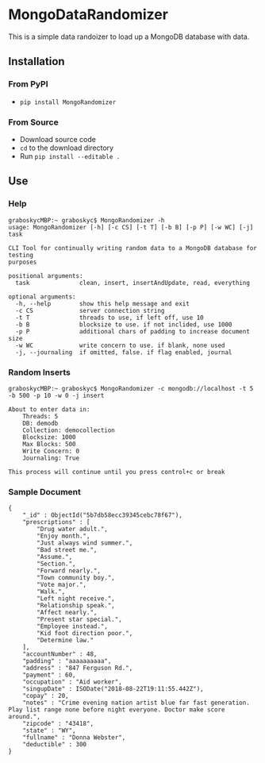 # MongoDataRandomizer

This is a simple data randoizer to load up a MongoDB database with data.

## Installation
### From PyPI
* `pip install MongoRandomizer`

### From Source
* Download source code
* `cd` to the download directory
* Run `pip install --editable .`

## Use
### Help
```
graboskycMBP:~ graboskyc$ MongoRandomizer -h
usage: MongoRandomizer [-h] [-c CS] [-t T] [-b B] [-p P] [-w WC] [-j] task

CLI Tool for continually writing random data to a MongoDB database for testing
purposes

positional arguments:
  task              clean, insert, insertAndUpdate, read, everything

optional arguments:
  -h, --help        show this help message and exit
  -c CS             server connection string
  -t T              threads to use, if left off, use 10
  -b B              blocksize to use. if not inclided, use 1000
  -p P              additional chars of padding to increase document size
  -w WC             write concern to use. if blank, none used
  -j, --journaling  if omitted, false. if flag enabled, journal
  ```

### Random Inserts

```
graboskycMBP:~ graboskyc$ MongoRandomizer -c mongodb://localhost -t 5 -b 500 -p 10 -w 0 -j insert

About to enter data in: 
	Threads: 5
	DB: demodb
	Collection: democollection
	Blocksize: 1000
	Max Blocks: 500
	Write Concern: 0
	Journaling: True

This process will continue until you press control+c or break
```

### Sample Document
```
{
	"_id" : ObjectId("5b7db58ecc39345cebc78f67"),
	"prescriptions" : [
		"Drug water adult.",
		"Enjoy month.",
		"Just always wind summer.",
		"Bad street me.",
		"Assume.",
		"Section.",
		"Forward nearly.",
		"Town community boy.",
		"Vote major.",
		"Walk.",
		"Left night receive.",
		"Relationship speak.",
		"Affect nearly.",
		"Present star special.",
		"Employee instead.",
		"Kid foot direction poor.",
		"Determine law."
	],
	"accountNumber" : 48,
	"padding" : "aaaaaaaaaa",
	"address" : "847 Ferguson Rd.",
	"payment" : 60,
	"occupation" : "Aid worker",
	"singupDate" : ISODate("2018-08-22T19:11:55.442Z"),
	"copay" : 20,
	"notes" : "Crime evening nation artist blue far fast generation. Play list range none before night everyone. Doctor make score around.",
	"zipcode" : "43418",
	"state" : "WY",
	"fullname" : "Donna Webster",
	"deductible" : 300
}
```